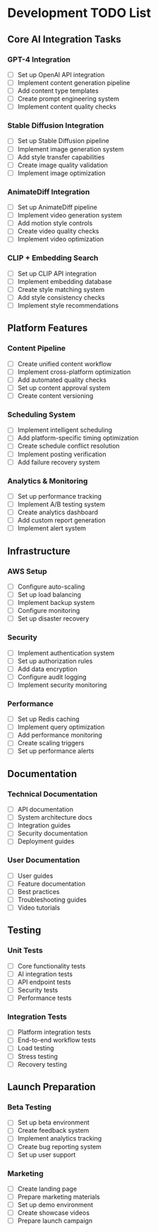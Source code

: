 # Development TODO List

## Core AI Integration Tasks

### GPT-4 Integration
- [ ] Set up OpenAI API integration
- [ ] Implement content generation pipeline
- [ ] Add content type templates
- [ ] Create prompt engineering system
- [ ] Implement content quality checks

### Stable Diffusion Integration
- [ ] Set up Stable Diffusion pipeline
- [ ] Implement image generation system
- [ ] Add style transfer capabilities
- [ ] Create image quality validation
- [ ] Implement image optimization

### AnimateDiff Integration
- [ ] Set up AnimateDiff pipeline
- [ ] Implement video generation system
- [ ] Add motion style controls
- [ ] Create video quality checks
- [ ] Implement video optimization

### CLIP + Embedding Search
- [ ] Set up CLIP API integration
- [ ] Implement embedding database
- [ ] Create style matching system
- [ ] Add style consistency checks
- [ ] Implement style recommendations

## Platform Features

### Content Pipeline
- [ ] Create unified content workflow
- [ ] Implement cross-platform optimization
- [ ] Add automated quality checks
- [ ] Set up content approval system
- [ ] Create content versioning

### Scheduling System
- [ ] Implement intelligent scheduling
- [ ] Add platform-specific timing optimization
- [ ] Create schedule conflict resolution
- [ ] Implement posting verification
- [ ] Add failure recovery system

### Analytics & Monitoring
- [ ] Set up performance tracking
- [ ] Implement A/B testing system
- [ ] Create analytics dashboard
- [ ] Add custom report generation
- [ ] Implement alert system

## Infrastructure

### AWS Setup
- [ ] Configure auto-scaling
- [ ] Set up load balancing
- [ ] Implement backup system
- [ ] Configure monitoring
- [ ] Set up disaster recovery

### Security
- [ ] Implement authentication system
- [ ] Set up authorization rules
- [ ] Add data encryption
- [ ] Configure audit logging
- [ ] Implement security monitoring

### Performance
- [ ] Set up Redis caching
- [ ] Implement query optimization
- [ ] Add performance monitoring
- [ ] Create scaling triggers
- [ ] Set up performance alerts

## Documentation

### Technical Documentation
- [ ] API documentation
- [ ] System architecture docs
- [ ] Integration guides
- [ ] Security documentation
- [ ] Deployment guides

### User Documentation
- [ ] User guides
- [ ] Feature documentation
- [ ] Best practices
- [ ] Troubleshooting guides
- [ ] Video tutorials

## Testing

### Unit Tests
- [ ] Core functionality tests
- [ ] AI integration tests
- [ ] API endpoint tests
- [ ] Security tests
- [ ] Performance tests

### Integration Tests
- [ ] Platform integration tests
- [ ] End-to-end workflow tests
- [ ] Load testing
- [ ] Stress testing
- [ ] Recovery testing

## Launch Preparation

### Beta Testing
- [ ] Set up beta environment
- [ ] Create feedback system
- [ ] Implement analytics tracking
- [ ] Create bug reporting system
- [ ] Set up user support

### Marketing
- [ ] Create landing page
- [ ] Prepare marketing materials
- [ ] Set up demo environment
- [ ] Create showcase videos
- [ ] Prepare launch campaign 